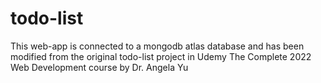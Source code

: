 # todo-list
This web-app is connected to a mongodb atlas database and has been modified from the original todo-list project in Udemy The Complete 2022 Web Development course by Dr. Angela Yu
